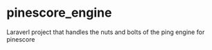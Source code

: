 # pinescore_engine
Laraverl project that handles the nuts and bolts of the ping engine for pinescore
